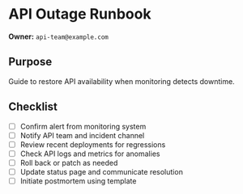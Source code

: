 # API Outage Runbook

**Owner:** `api-team@example.com`

## Purpose
Guide to restore API availability when monitoring detects downtime.

## Checklist
- [ ] Confirm alert from monitoring system
- [ ] Notify API team and incident channel
- [ ] Review recent deployments for regressions
- [ ] Check API logs and metrics for anomalies
- [ ] Roll back or patch as needed
- [ ] Update status page and communicate resolution
- [ ] Initiate postmortem using template
